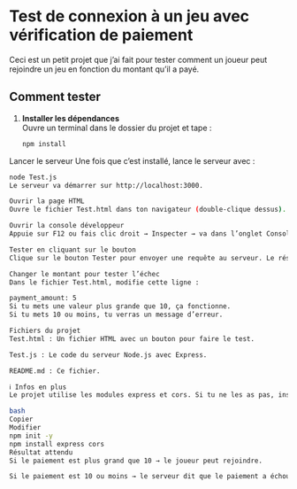 
#  Test de connexion à un jeu avec vérification de paiement

Ceci est un petit projet que j’ai fait pour tester comment un joueur peut rejoindre un jeu en fonction du montant qu’il a payé.

## Comment tester

1. **Installer les dépendances**  
   Ouvre un terminal dans le dossier du projet et tape :
   ```bash
   npm install
   
Lancer le serveur
Une fois que c’est installé, lance le serveur avec :

  ```bash
  node Test.js
Le serveur va démarrer sur http://localhost:3000.

Ouvrir la page HTML
Ouvre le fichier Test.html dans ton navigateur (double-clique dessus).

Ouvrir la console développeur
Appuie sur F12 ou fais clic droit → Inspecter → va dans l’onglet Console.

Tester en cliquant sur le bouton
Clique sur le bouton Tester pour envoyer une requête au serveur. Le résultat va s’afficher dans la console.

Changer le montant pour tester l’échec
Dans le fichier Test.html, modifie cette ligne :

payment_amount: 5
Si tu mets une valeur plus grande que 10, ça fonctionne.
Si tu mets 10 ou moins, tu verras un message d’erreur.

Fichiers du projet
Test.html : Un fichier HTML avec un bouton pour faire le test.

Test.js : Le code du serveur Node.js avec Express.

README.md : Ce fichier.

ℹ️ Infos en plus
Le projet utilise les modules express et cors. Si tu ne les as pas, installe-les avec :

bash
Copier
Modifier
npm init -y
npm install express cors
Résultat attendu
Si le paiement est plus grand que 10 → le joueur peut rejoindre.

Si le paiement est 10 ou moins → le serveur dit que le paiement a échoué.
